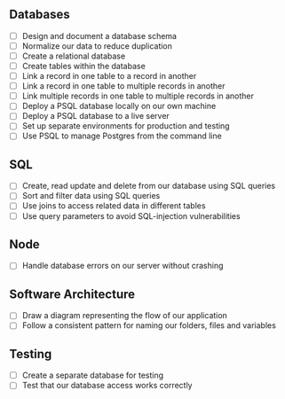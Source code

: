 ## Databases

- [ ] Design and document a database schema
- [ ] Normalize our data to reduce duplication
- [ ] Create a relational database
- [ ] Create tables within the database
- [ ] Link a record in one table to a record in another
- [ ] Link a record in one table to multiple records in another
- [ ] Link multiple records in one table to multiple records in another
- [ ] Deploy a PSQL database locally on our own machine
- [ ] Deploy a PSQL database to a live server
- [ ] Set up separate environments for production and testing
- [ ] Use PSQL to manage Postgres from the command line

## SQL

- [ ] Create, read update and delete from our database using SQL queries
- [ ] Sort and filter data using SQL queries
- [ ] Use joins to access related data in different tables
- [ ] Use query parameters to avoid SQL-injection vulnerabilities

## Node

- [ ] Handle database errors on our server without crashing

## Software Architecture

- [ ] Draw a diagram representing the flow of our application
- [ ] Follow a consistent pattern for naming our folders, files and variables

## Testing

- [ ] Create a separate database for testing
- [ ] Test that our database access works correctly
